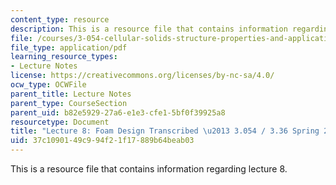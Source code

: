 ```yaml
---
content_type: resource
description: This is a resource file that contains information regarding lecture 8.
file: /courses/3-054-cellular-solids-structure-properties-and-applications-spring-2015/37c1090149c994f21f17889b64beab03_MIT3_054S15_L8_foam_trans.pdf
file_type: application/pdf
learning_resource_types:
- Lecture Notes
license: https://creativecommons.org/licenses/by-nc-sa/4.0/
ocw_type: OCWFile
parent_title: Lecture Notes
parent_type: CourseSection
parent_uid: b82e5929-27a6-e1e3-cfe1-5bf0f39925a8
resourcetype: Document
title: "Lecture 8: Foam Design Transcribed \u2013 3.054 / 3.36 Spring 2015"
uid: 37c10901-49c9-94f2-1f17-889b64beab03
---
```

This is a resource file that contains information regarding lecture 8.